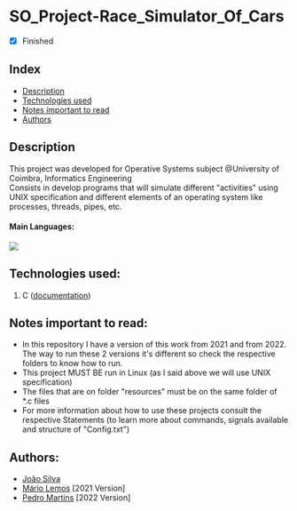 # SO_Project-Race_Simulator_Of_Cars

- [x] Finished

## Index
- [Description](#description)
- [Technologies used](#technologies-used)
- [Notes important to read](#notes-important-to-read)
- [Authors](#authors)

## Description
This project was developed for Operative Systems subject @University of Coimbra, Informatics Engineering <br>
Consists in develop programs that will simulate different "activities" using UNIX specification and different elements of an operating system like processes, threads, pipes, etc.

#### Main Languages:
![](https://img.shields.io/badge/-C-333333?style=flat&logo=C%2B%2B&logoColor=5459E2) 

## Technologies used:
1. C ([documentation](https://devdocs.io/c/))

## Notes important to read:
   - In this repository I have a version of this work from 2021 and from 2022. The way to run these 2 versions it's different so check the respective folders to know how to run.
   - This project MUST BE run in Linux (as I said above we will use UNIX specification)
   - The files that are on folder "resources" must be on the same folder of *.c files 
   - For more information about how to use these projects consult the respective Statements (to learn more about commands, signals available and structure of "Config.txt")

## Authors:
- [João Silva](https://github.com/ikikara)
- [Mário Lemos](https://github.com/MrMarito) [2021 Version]
- [Pedro Martins](https://github.com/PedroMartinsUC) [2022 Version]

